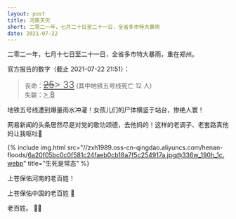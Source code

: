 ```yaml
---
layout: post
title: 河南天灾
short: 二零二一年，七月二十日至二十一日，全省多市特大暴雨
date: 2021-07-22
---
```


二零二一年，七月十七日至二十一日，全省多市特大暴雨，重在郑州。

官方报告的数字（截止 2021-07-22 21:51）：

<blockquote>
丧命：<u style="font-size: 1.5em"><del>25</del>&gt; 33</u> (其中地铁五号线死亡 12 人)
<br />
失联：<u style="font-size: 1.2em">&gt; 8</u>
</blockquote>

地铁五号线遭到爆量雨水冲灌！女孩儿们的尸体横竖于站台，惨绝人寰！

网易新闻的头条居然尽是对党的歌功颂德，去他妈的！这样的老调子、老套路真他妈让我呕吐🤮

{% include img.html src="//zxh1989.oss-cn-qingdao.aliyuncs.com/henan-floods/6a20f05bc0c0f581c24faeb0cb18a7f5c254917a.jpg@336w_190h_1c.webp" title="生死是常态"  %}

上苍保佑河南的老百姓！

上苍保佑中国的老百姓 🙏

老百姓。 😮‍💨
